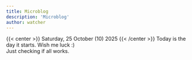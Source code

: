 ```yaml
---
title: Microblog
description: 'Microblog'
author: watcher
---
```

{{< center >}}
Saturday, 25 October (10) 2025
{{< /center >}}
Today is the day it starts. Wish me luck :)<br/>
Just checking if all works.
